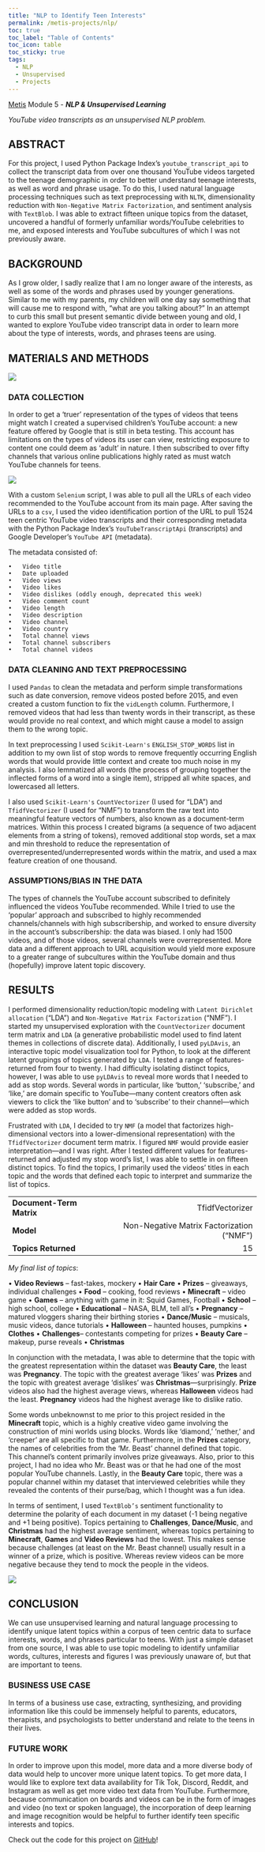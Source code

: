 ```yaml
---
title: "NLP to Identify Teen Interests"
permalink: /metis-projects/nlp/
toc: true
toc_label: "Table of Contents"
toc_icon: table
toc_sticky: true
tags:
  - NLP
  - Unsupervised
  - Projects
---
```


[Metis](https://www.thisismetis.com/) Module 5 - ***NLP & Unsupervised Learning***

*YouTube video transcripts as an unsupervised NLP problem.*

## ABSTRACT

For this project, I used Python Package Index’s `youtube_transcript_api` to collect the transcript data from over one thousand YouTube videos targeted to the teenage demographic in order to better understand teenage interests, as well as word and phrase usage. To do this, I used natural language processing techniques such as text preprocessing with `NLTK`, dimensionality reduction with `Non-Negative Matrix Factorization`, and sentiment analysis with `TextBlob`. I was able to extract fifteen unique topics from the dataset, uncovered a handful of formerly unfamiliar words/YouTube celebrities to me, and exposed interests and YouTube subcultures of which I was not previously aware.

## BACKGROUND

As I grow older, I sadly realize that I am no longer aware of the interests, as well as some of the words and phrases used by younger generations. Similar to me with my parents, my children will one day say something that will cause me to respond with, “what are you talking about?” In an attempt to curb this small but present semantic divide between young and old, I wanted to explore YouTube video transcript data in order to learn more about the type of interests, words, and phrases teens are using.

## MATERIALS AND METHODS

[<img src="/assets/images/nlp/pipeline.png"/>](/assets/images/nlp/pipeline.png)

### DATA COLLECTION

In order to get a ‘truer’ representation of the types of videos that teens might watch I created a supervised children’s YouTube account: a new feature offered by Google that is still in beta testing. This account has limitations on the types of videos its user can view, restricting exposure to content one could deem as ‘adult’ in nature. I then subscribed to over fifty channels that various online publications highly rated as must watch YouTube channels for teens. 

[<img src="/assets/images/nlp/targeted_data.png"/>](/assets/images/nlp/targeted_data.png)

With a custom `Selenium` script, I was able to pull all the URLs of each video recommended to the YouTube account from its main page. After saving the URLs to a `csv`, I used the video identification portion of the URL to pull 1524 teen centric YouTube video transcripts and their corresponding metadata with the Python Package Index’s `YouTubeTranscriptApi` (transcripts) and Google Developer’s `YouTube API` (metadata). 

The metadata consisted of:

    •	Video title
    •	Date uploaded
    •	Video views
    •	Video likes
    •	Video dislikes (oddly enough, deprecated this week)
    •	Video comment count
    •	Video length
    •	Video description
    •	Video channel
    •	Video country
    •	Total channel views
    •	Total channel subscribers
    •	Total channel videos
    
### DATA CLEANING AND TEXT PREPROCESSING

I used `Pandas` to clean the metadata and perform simple transformations such as date conversion, remove videos posted before 2015, and even created a custom function to fix the `vidLength` column. Furthermore, I removed videos that had less than twenty words in their transcript, as these would provide no real context, and which might cause a model to assign them to the wrong topic. 

In text preprocessing I used `Scikit-Learn's` `ENGLISH_STOP_WORDS` list in addition to my own list of stop words to remove frequently occurring English words that would provide little context and create too much noise in my analysis. I also lemmatized all words (the process of grouping together the inflected forms of a word into a single item), stripped all white spaces, and lowercased all letters.

I also used `Scikit-Learn's` `CountVectorizer` (I used for “LDA”) and `TfidfVectorizer` (I used for “NMF”) to transform the raw text into meaningful feature vectors of numbers, also known as a document-term matrices. Within this process I created bigrams (a sequence of two adjacent elements from a string of tokens), removed additional stop words, set a max and min threshold to reduce the representation of overrepresented/underrepresented words within the matrix, and used a max feature creation of one thousand.

### ASSUMPTIONS/BIAS IN THE DATA

The types of channels the YouTube account subscribed to definitely influenced the videos YouTube recommended. While I tried to use the ‘popular’ approach and subscribed to highly recommended channels/channels with high subscribership, and worked to ensure diversity in the account’s subscribership: the data was biased. I only had 1500 videos, and of those videos, several channels were overrepresented. More data and a different approach to URL acquisition would yield more exposure to a greater range of subcultures within the YouTube domain and thus (hopefully) improve latent topic discovery.

## RESULTS

I performed dimensionality reduction/topic modeling with `Latent Dirichlet allocation` (“LDA”) and `Non-Negative Matrix Factorization` (“NMF”). I started my unsupervised exploration with the `CountVectorizer` document term matrix and `LDA` (a generative probabilistic model used to find latent themes in collections of discrete data). Additionally, I used `pyLDAvis`, an interactive topic model visualization tool for Python, to look at the different latent groupings of topics generated by `LDA`. I tested a range of features-returned from four to twenty. I had difficulty isolating distinct topics, however, I was able to use `pyLDAvis` to reveal more words that I needed to add as stop words. Several words in particular, like ‘button,’ ‘subscribe,’ and ‘like,’ are domain specific to YouTube—many content creators often ask viewers to click the ‘like button’ and to ‘subscribe’ to their channel—which were added as stop words.

Frustrated with `LDA`, I decided to try `NMF` (a model that factorizes high-dimensional vectors into a lower-dimensional representation) with the `TfidfVectorizer` document term matrix. I figured `NMF` would provide easier interpretation—and I was right. After I tested different values for features-returned and adjusted my stop word’s list, I was able to settle in on fifteen distinct topics. To find the topics, I primarily used the videos’ titles in each topic and the words that defined each topic to interpret and summarize the list of topics. 

|  |  |
| :---  | ---: |
| **Document-Term Matrix** | TfidfVectorizer |
| **Model** | Non-Negative Matrix Factorization (“NMF”) |
| **Topics Returned** | 15 |

*My final list of topics*:

•	**Video Reviews** – fast-takes, mockery
•	**Hair Care**
•	**Prizes** – giveaways, individual challenges
•	**Food** – cooking, food reviews
•	**Minecraft** – video game
•	**Games** – anything with game in it: Squid Games, Football
•	**School** – high school, college
•	**Educational** – NASA, BLM, tell all’s
•	**Pregnancy** – matured vloggers sharing their birthing stories
•	**Dance/Music** – musicals, music videos, dance tutorials
•	**Halloween** – haunted houses, pumpkins
•	**Clothes**
•	**Challenges**– contestants competing for prizes
•	**Beauty Care** – makeup, purse reveals
•	**Christmas**
    
In conjunction with the metadata, I was able to determine that the topic with the greatest representation within the dataset was **Beauty Care**, the least was **Pregnancy**. The topic with the greatest average ‘likes’ was **Prizes** and the topic with greatest average ‘dislikes’ was **Christmas**—surprisingly. **Prize** videos also had the highest average views, whereas **Halloween** videos had the least. **Pregnancy** videos had the highest average like to dislike ratio. 

Some words unbeknownst to me prior to this project resided in the **Minecraft** topic, which is a highly creative video game involving the construction of mini worlds using blocks. Words like ‘diamond,’ ‘nether,’ and ‘creeper’ are all specific to that game. Furthermore, in the **Prizes** category, the names of celebrities from the ‘Mr. Beast’ channel defined that topic. This channel’s content primarily involves prize giveaways. Also, prior to this project, I had no idea who Mr. Beast was or that he had one of the most popular YouTube channels. Lastly, in the **Beauty Care** topic, there was a popular channel within my dataset that interviewed celebrities while they revealed the contents of their purse/bag, which I thought was a fun idea. 

In terms of sentiment, I used `TextBlob’s` sentiment functionality to determine the polarity of each document in my dataset (-1 being negative and +1 being positive). Topics pertaining to **Challenges**, **Dance/Music**, and **Christmas** had the highest average sentiment, whereas topics pertaining to **Minecraft**, **Games** and **Video Reviews** had the lowest. This makes sense because challenges (at least on the Mr. Beast channel) usually result in a winner of a prize, which is positive. Whereas review videos can be more negative because they tend to mock the people in the videos. 

[<img src="/assets/images/nlp/text_polarity.png"/>](/assets/images/nlp/text_polarity.png)

## CONCLUSION

We can use unsupervised learning and natural language processing to identify unique latent topics within a corpus of teen centric data to surface interests, words, and phrases particular to teens. With just a simple dataset from one source, I was able to use topic modeling to identify unfamiliar words, cultures, interests and figures I was previously unaware of, but that are important to teens. 

### BUSINESS USE CASE

In terms of a business use case, extracting, synthesizing, and providing information like this could be immensely helpful to parents, educators, therapists, and psychologists to better understand and relate to the teens in their lives.

### FUTURE WORK

In order to improve upon this model, more data and a more diverse body of data would help to uncover more unique latent topics. To get more data, I would like to explore text data availability for Tik Tok, Discord, Reddit, and Instagram as well as get more video text data from YouTube. Furthermore, because communication on boards and videos can be in the form of images and video (no text or spoken language), the incorporation of deep learning and image recognition would be helpful to further identify teen specific interests and topics.

Check out the code for this project on [GitHub](https://github.com/giasonep/NLP_Unsupervised_Identify_Teen_Interests)!
